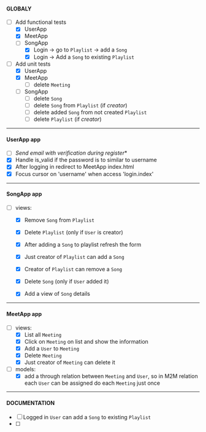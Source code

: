 #### GLOBALY
- [ ] Add functional tests
  - [x] UserApp
  - [x] MeetApp
  - [ ] SongApp
    - [x] Login -> go to `Playlist` -> add a `Song`
    - [x] Login -> Add a `Song` to existing `Playlist`
- [ ] Add unit tests
  - [x] UserApp
  - [x] MeetApp
    - [ ] delete `Meeting`
  - [ ] SongApp
    - [ ] delete `Song`
    - [ ] delete `Song` from `Playlist` (if *creator*)
    - [ ] delete added `Song` from not created `Playlist`
    - [ ] delete `Playlist` (if *creator*)

---
#### UserApp app
- [ ] *Send email with verification during register**
- [x] Handle is_valid if the password is to similar to username
- [x] After logging in redirect to MeetApp index.html
- [x] Focus cursor on 'username' when access 'login.index'

---
#### SongApp app
- [ ] views:
  - [x] Remove `Song` from `Playlist`
  - [x] Delete `Playlist` (only if `User` is creator)
  - [x] After adding a `Song` to playlist refresh the form
  - [x] Just creator of `Playlist` can add a `Song`
  - [x] Creator of `Playlist` can remove a `Song`
  - [x] Delete `Song` (only if `User` added it)
  - [x] Add a view of `Song` details


---
#### MeetApp app
- [ ] views:
  - [x] List all `Meeting`
  - [x] Click on `Meeting` on list and show the information
  - [x] Add a `User` to `Meeting`
  - [x] Delete `Meeting`
  - [x] Just creator of `Meeting` can delete it
- [ ] models:
  - [x] add a through relation between `Meeting` and `User`, so in M2M relation each `User` can be assigned do each `Meeting` just once

---
#### DOCUMENTATION
- [ ] Logged in `User` can add a `Song` to existing `Playlist`
- [ ] 